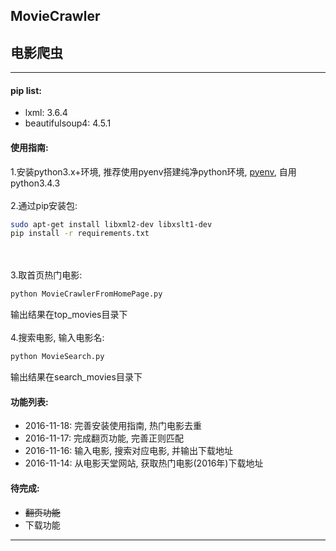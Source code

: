 ## MovieCrawler
## 电影爬虫

----

#### pip list:
* lxml: 3.6.4
* beautifulsoup4: 4.5.1

#### 使用指南:
1.安装python3.x+环境, 推荐使用pyenv搭建纯净python环境, [pyenv](https://github.com/yyuu/pyenv), 自用python3.4.3
<br></br>
2.通过pip安装包:
```bash
sudo apt-get install libxml2-dev libxslt1-dev
pip install -r requirements.txt
```
<br></br>
3.取首页热门电影:
```bash
python MovieCrawlerFromHomePage.py
```
输出结果在top_movies目录下
<br></br>
4.搜索电影, 输入电影名:
```bash
python MovieSearch.py
```
输出结果在search_movies目录下

#### 功能列表:
* 2016-11-18: 完善安装使用指南, 热门电影去重
* 2016-11-17: 完成翻页功能, 完善正则匹配
* 2016-11-16: 输入电影, 搜索对应电影, 并输出下载地址
* 2016-11-14: 从电影天堂网站, 获取热门电影(2016年)下载地址

#### 待完成:
* ~~翻页功能~~
* 下载功能

----